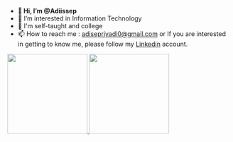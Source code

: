 - **👋 Hi, I’m @Adiissep**
- 👀 I’m interested in Information Technology
- 🌱 I'm self-taught and college
- 📫 How to reach me : adisepriyadi0@gmail.com  or If you are interested in getting to know me, please follow my [Linkedin](https://www.linkedin.com/in/adisepriyadi/) account.


<p align="left">
<a href="https://github.com/Adiissep">
  <img height="180em" src="https://github-readme-stats-eight-theta.vercel.app/api?username=Adiissep&show_icons=true&theme=algolia&include_all_commits=true&count_private=true"/>
  <img height="180em" src="https://github-readme-stats-eight-theta.vercel.app/api/top-langs/?username=Adiissep&layout=compact&langs_count=8&theme=algolia"/>
</a>
</p>

<!---
Adiissep/Adiissep is a ✨ special ✨ repository because its `README.md` (this file) appears on your GitHub profile.
You can click the Preview link to take a look at your changes.
--->
